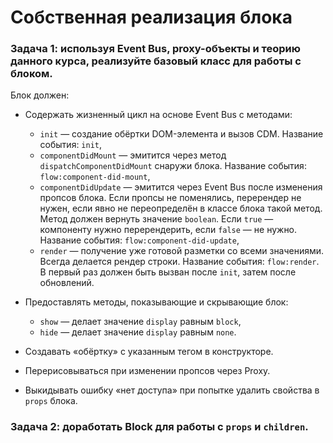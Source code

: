 # Собственная реализация блока
### Задача 1: используя Event Bus, proxy-объекты и теорию данного курса, реализуйте базовый класс для работы с блоком.

Блок должен:

- Содержать жизненный цикл на основе Event Bus с методами:
    - `init` — создание обёртки DOM-элемента и вызов CDM. Название события: `init`,
    - `componentDidMount` — эмитится через метод `dispatchComponentDidMount` снаружи блока. Название события: `flow:component-did-mount`,
    - `componentDidUpdate` — эмитится через Event Bus после изменения пропсов блока. Если пропсы не поменялись, перерендер не нужен, если явно не переопределён в классе блока такой метод. Метод должен вернуть значение `boolean`. Если `true` — компоненту нужно перерендерить, если `false` — не нужно. Название события: `flow:component-did-update`,
    - `render` — получение уже готовой разметки со всеми значениями. Всегда делается рендер строки. Название события: `flow:render`. В первый раз должен быть вызван после `init`, затем после обновлений.

- Предоставлять методы, показывающие и скрывающие блок:
    - `show` — делает значение `display` равным `block`,
    - `hide` — делает значение `display` равным `none`.

- Создавать «обёртку» с указанным тегом в конструкторе.

- Перерисовываться при изменении пропсов через Proxy.

- Выкидывать ошибку «нет доступа» при попытке удалить свойства в `props` блока.

### Задача 2: доработать Block для работы с `props` и `children`.
